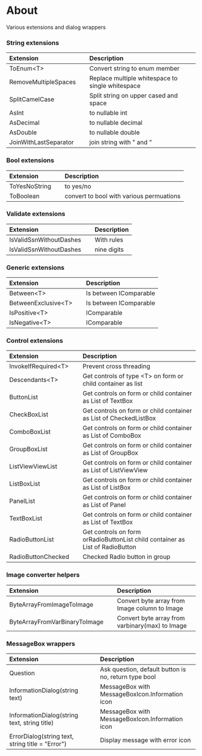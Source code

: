 ﻿# About

Various extensions and dialog wrappers

### String extensions

| Extension  | &nbsp; | Description  |
|:-------------|--|:---|
| ToEnum&lt;T&gt;  | &nbsp; | Convert string to enum member   |
| RemoveMultipleSpaces  | &nbsp; | Replace multiple whitespace to single whitespace   |
| SplitCamelCase  | &nbsp; | Split string on upper cased and space   |
| AsInt  | &nbsp; | to nullable int   |
| AsDecimal  | &nbsp; | to nullable decimal   |
| AsDouble  | &nbsp; | to nullable double   |
| JoinWithLastSeparator  | &nbsp; | join string with " and " |

### Bool extensions

| Extension  | &nbsp; | Description  |
|:-------------|--| :---|
| ToYesNoString  | &nbsp; | to yes/no |
| ToBoolean  | &nbsp; | convert to bool with various permuations |

### Validate extensions

| Extension  | &nbsp; | Description  |
|:-------------|--|:---|
| IsValidSsnWithoutDashes  | &nbsp; | With rules |
| IsValidSsnWithoutDashes  | &nbsp; | nine digits |


### Generic extensions

| Extension  | &nbsp; | Description  |
|:-------------|--|:---|
| Between&lt;T&gt;  | &nbsp; | Is between IComparable |
| BetweenExclusive&lt;T&gt;  | &nbsp; | Is between IComparable |
| IsPositive&lt;T&gt;  | &nbsp; | IComparable |
| IsNegative&lt;T&gt;  | &nbsp; | IComparable |


### Control extensions

| Extension  | &nbsp; | Description  |
|:-------------|--|:---|
| InvokeIfRequired&lt;T&gt;  | &nbsp; | Prevent cross threading |
| Descendants&lt;T&gt;  | &nbsp; | Get controls of type &lt;T&gt; on form or child container as list |
| ButtonList  | &nbsp; | Get controls on form or child container as List of TextBox |
| CheckBoxList  | &nbsp; | Get controls on form or child container as List of CheckedListBox |
| ComboBoxList  | &nbsp; | Get controls  on form or child container as List of ComboBox |
| GroupBoxList  | &nbsp; | Get controls  on form or child container as List of GroupBox |
| ListViewViewList  | &nbsp; | Get controls on form or child container as List of ListViewView |
| ListBoxList  | &nbsp; | Get controls  on form or child container as List of ListBox |
| PanelList  | &nbsp; | Get controls  on form or child container as List of Panel |
| TextBoxList  | &nbsp; | Get controls on form or child container as List of TextBox |
| RadioButtonList  | &nbsp; | Get controls  on form orRadioButtonList child container as List of RadioButton |
| RadioButtonChecked  | &nbsp; | Checked Radio button in group |


### Image converter helpers

| Extension  | &nbsp; | Description  |
|:-------------|--|:---|
| ByteArrayFromImageToImage  | &nbsp; | Convert byte array from Image column to Image |
| ByteArrayFromVarBinaryToImage  | &nbsp; | Convert byte array from varbinary(max) to Image |

### MessageBox wrappers

| Extension  | &nbsp; | Description  |
|:-------------|--|:---|
| Question  | &nbsp; | Ask question, default button is no, return type bool |
| InformationDialog(string text)  | &nbsp; | MessageBox with MessageBoxIcon.Information icon  |
| InformationDialog(string text, string title)  | &nbsp; | MessageBox with MessageBoxIcon.Information icon  |
| ErrorDialog(string text, string title = "Error")  | &nbsp; | Display message with error icon |

